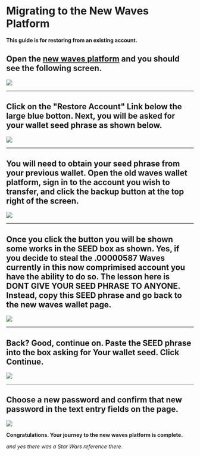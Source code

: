 # Migrating to the New Waves Platform

**This guide is for restoring from an existing account.**

## Open the **[new waves platform](https://beta.wavesplatform.com)** and you should see the following screen.

![](assets/1.png)

-----------

## Click on the "Restore Account" Link below the large blue botton. Next, you will be asked for your wallet seed phrase as shown below.

![](assets/File1.png)

-----------

## You will need to obtain your seed phrase from your previous wallet. Open the old waves wallet platform, sign in to the account you wish to transfer, and click the backup button at the top right of the screen.

![](assets/File2.png)

-----------

## Once you click the button you will be shown some works in the SEED box as shown. Yes, if you decide to steal the .00000587 Waves currently in this now comprimised account you have the ability to do so. The lesson here is DONT GIVE YOUR SEED PHRASE TO ANYONE. Instead, copy this SEED phrase and go back to the new waves wallet page.

![](assets/File3.png)

-----------

## Back? Good, continue on. Paste the SEED phrase into the box asking for Your wallet seed. Click Continue.

![](assets/File5.png)

-----------

## Choose a new password and confirm that new password in the text entry fields on the page.

![](assets/File6.png)

**Congratulations. Your journey to the new waves platform is complete.**

*and yes there was a Star Wars reference there.*